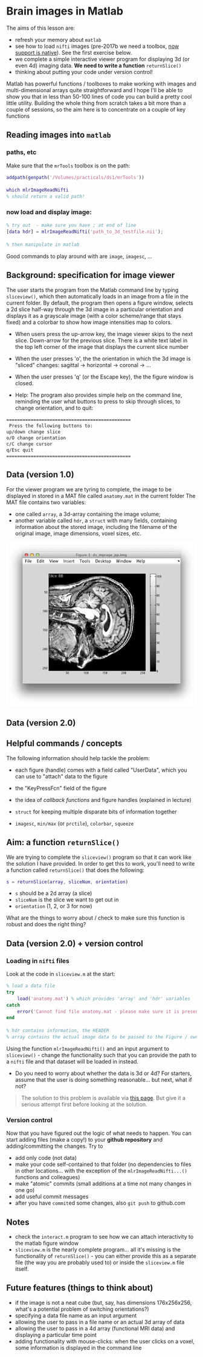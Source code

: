 # Brain images in Matlab

The aims of this lesson are:

  - refresh your memory about ``matlab``
  - see how to load ``nifti`` images (pre-2017b we need a toolbox, [now support is native](https://uk.mathworks.com/help/images/ref/niftiread.html)). See the first exercise below.
  - we complete a simple interactive viewer program for displaying 3d (or even 4d) imaging data. **We need to write a function** ``returnSlice()``
  - thinking about putting your code under version control!

Matlab has powerful functions / toolboxes to make working with images and multi-dimensional arrays quite straightforward and I hope I'll be able to show you that in less than 50-100 lines of code you can build a pretty cool little utility. Building the whole thing from scratch takes a bit more than a couple of sessions, so the aim here is to concentrate on a couple of key functions

## Reading images into ``matlab``

### paths, etc

Make sure that the ``mrTools`` toolbox is on the path:

```Matlab
addpath(genpath('/Volumes/practicals/ds1/mrTools'))

which mlrImageReadNifti
% should return a valid path!
```

### now load and display image:

```matlab
% try out  - make sure you have ; at end of line
[data hdr] = mlrImageReadNifti('path_to_3d_testfile.nii');

% then manipulate in matlab
```

Good commands to play around with are ``image``, ``imagesc``, ...

## Background: specification for image viewer

The user starts the program from the Matlab command line by typing ``sliceview()``, which then automatically loads in an image from a file in the current folder. By default, the program then opens a figure window, selects a 2d slice half-way through the 3d image in a particular orientation and displays it as a grayscale image (with a color scheme/range that stays fixed) and a colorbar to show how image intensities map to colors.

- When users press the up-arrow key, the image viewer skips to the next slice. Down-arrow for the previous slice. There is a white text label in the top left corner of the image that displays the current slice number

- When the user presses 'o', the the orientation in which the 3d image is "sliced" changes: sagittal -> horizontal -> coronal -> ...

- When the user presses 'q' (or the Escape key), the the figure window is closed.

- Help: The program also provides simple help on the command line, reminding the user what buttons to press to skip through slices, to change orientation, and to quit:

```text
==============================================
 Press the following buttons to:
up/down change slice
o/O change orientation
c/C change cursor
q/Esc quit
==============================================
```

## Data (version 1.0)

For the viewer program we are tyring to complete, the image to be displayed in stored in a MAT file called ``anatomy.mat`` in the current folder The MAT file contains two variables:

- one called ``array``, a 3d-array containing the image volume;
- another variable called ``hdr``, a ``struct`` with many fields, containing information about the stored image, including the filename of the original image, image dimensions, voxel sizes, etc.

![Picture of image viewer](./figure_sliceview.png)

## Data (version 2.0)


## Helpful commands / concepts

The following information should help tackle the problem:

- each figure (handle) comes with a field called "UserData", which you can use to "attach" data to the figure

- the "KeyPressFcn" field of the figure
- the idea of *callback functions* and figure handles (explained in lecture)
- ``struct`` for keeping multiple disparate bits of information together
- ``imagesc``, ``min/max`` (or ``prctile``), ``colorbar``, ``squeeze``




## Aim: a function ``returnSlice()``
We are trying to complete the ``sliceview()`` program so that it can work like the solution I have provided. In order to get this to work, you'll need to write a function called ``returnSlice()`` that does the following:

```matlab
s = returnSlice(array, sliceNum, orientation)
```

- ``s`` should be a 2d array (a slice)
- ``sliceNum`` is the slice we want to get out in
- ``orientation`` (1, 2, or 3 for now)

What are the things to worry about / check to make sure this function is robust and does the right thing?


## Data (version 2.0) + version control

### Loading in ``nifti`` files

Look at the code in ``sliceview.m`` at the start:

```Matlab
% load a data file
try
    load('anatomy.mat') % which provides 'array' and 'hdr' variables
catch
    error('Cannot find file anatomy.mat - please make sure it is present in current folder')
end

% hdr contains information, the HEADER
% array contains the actual image data to be passed to the Figure / owner
```

Using the function ``mlrImageReadNifti()`` and an input argument to `sliceview()` - change the functionality such that you can provide the path to a ``nifti`` file and that dataset will be loaded in instead.

- Do you need to worry about whether the data is 3d or 4d? For starters, assume that the user is doing something reasonable... but next, what if not?

>The solution to this problem is available via [this page](sliceviewplus.md). But give it a serious attempt first before looking at the solution.

### Version control

Now that you have figured out the logic of what needs to happen. You can start adding files (make a copy!) to your **github repository** and adding/committing the changes. Try to

- add only code (not data)
- make your code self-contained to that folder (no dependencies to files in other locations... with the exception of the ``mlrImageReadNifti...()`` functions and colleagues)
- make "atomic" commits (small additions at a time not many changes in one go)
- add useful commit messages
- after you have ``commit``ed some changes, also ``git push`` to github.com


## Notes

- check the ``interact.m`` program to see how we can attach interactivity to the matlab figure window
- ``sliceview.m`` is the nearly complete program... all it's missing is the functionality of ``returnSlice()`` - you can either provide this as a separate file (the way you are probably used to) or inside the ``sliceview.m`` file itself.     


## Future features (things to think about)

- if the image is not a neat cube (but, say, has dimensions 176x256x256, what's a potential problem of switching orientations?)
- specifying a data file name as an input argument
- allowing the user to pass in a file name or an actual 3d array of data
- allowing the user to pass in a 4d array (functional MRI data) and displaying a particular time point
- adding functionality with mouse-clicks: when the user clicks on a voxel, some information is displayed in the command line
